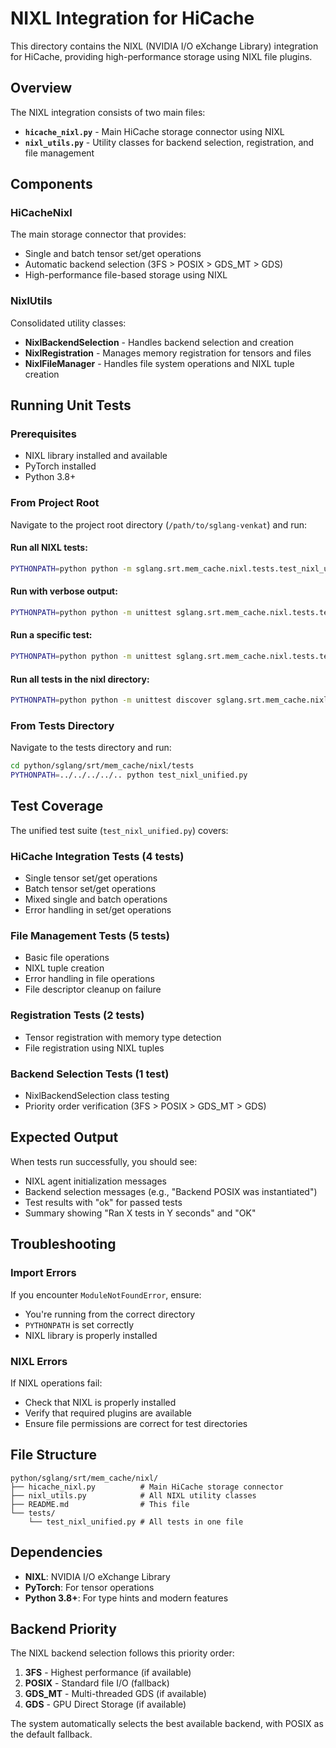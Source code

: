 # NIXL Integration for HiCache

This directory contains the NIXL (NVIDIA I/O eXchange Library) integration for HiCache, providing high-performance storage using NIXL file plugins.

## Overview

The NIXL integration consists of two main files:

- **`hicache_nixl.py`** - Main HiCache storage connector using NIXL
- **`nixl_utils.py`** - Utility classes for backend selection, registration, and file management

## Components

### HiCacheNixl
The main storage connector that provides:
- Single and batch tensor set/get operations
- Automatic backend selection (3FS > POSIX > GDS_MT > GDS)
- High-performance file-based storage using NIXL

### NixlUtils
Consolidated utility classes:
- **NixlBackendSelection** - Handles backend selection and creation
- **NixlRegistration** - Manages memory registration for tensors and files
- **NixlFileManager** - Handles file system operations and NIXL tuple creation

## Running Unit Tests

### Prerequisites
- NIXL library installed and available
- PyTorch installed
- Python 3.8+

### From Project Root
Navigate to the project root directory (`/path/to/sglang-venkat`) and run:

#### Run all NIXL tests:
```bash
PYTHONPATH=python python -m sglang.srt.mem_cache.nixl.tests.test_nixl_unified
```

#### Run with verbose output:
```bash
PYTHONPATH=python python -m unittest sglang.srt.mem_cache.nixl.tests.test_nixl_unified.TestNixlUnified -v
```

#### Run a specific test:
```bash
PYTHONPATH=python python -m unittest sglang.srt.mem_cache.nixl.tests.test_nixl_unified.TestNixlUnified.test_single_set_get -v
```

#### Run all tests in the nixl directory:
```bash
PYTHONPATH=python python -m unittest discover sglang.srt.mem_cache.nixl.tests -p "test_*.py" -v
```

### From Tests Directory
Navigate to the tests directory and run:

```bash
cd python/sglang/srt/mem_cache/nixl/tests
PYTHONPATH=../../../../.. python test_nixl_unified.py
```

## Test Coverage

The unified test suite (`test_nixl_unified.py`) covers:

### HiCache Integration Tests (4 tests)
- Single tensor set/get operations
- Batch tensor set/get operations
- Mixed single and batch operations
- Error handling in set/get operations

### File Management Tests (5 tests)
- Basic file operations
- NIXL tuple creation
- Error handling in file operations
- File descriptor cleanup on failure

### Registration Tests (2 tests)
- Tensor registration with memory type detection
- File registration using NIXL tuples

### Backend Selection Tests (1 test)
- NixlBackendSelection class testing
- Priority order verification (3FS > POSIX > GDS_MT > GDS)

## Expected Output

When tests run successfully, you should see:
- NIXL agent initialization messages
- Backend selection messages (e.g., "Backend POSIX was instantiated")
- Test results with "ok" for passed tests
- Summary showing "Ran X tests in Y seconds" and "OK"

## Troubleshooting

### Import Errors
If you encounter `ModuleNotFoundError`, ensure:
- You're running from the correct directory
- `PYTHONPATH` is set correctly
- NIXL library is properly installed

### NIXL Errors
If NIXL operations fail:
- Check that NIXL is properly installed
- Verify that required plugins are available
- Ensure file permissions are correct for test directories

## File Structure

```
python/sglang/srt/mem_cache/nixl/
├── hicache_nixl.py          # Main HiCache storage connector
├── nixl_utils.py            # All NIXL utility classes
├── README.md                # This file
└── tests/
    └── test_nixl_unified.py # All tests in one file
```

## Dependencies

- **NIXL**: NVIDIA I/O eXchange Library
- **PyTorch**: For tensor operations
- **Python 3.8+**: For type hints and modern features

## Backend Priority

The NIXL backend selection follows this priority order:
1. **3FS** - Highest performance (if available)
2. **POSIX** - Standard file I/O (fallback)
3. **GDS_MT** - Multi-threaded GDS (if available)
4. **GDS** - GPU Direct Storage (if available)

The system automatically selects the best available backend, with POSIX as the default fallback. 
